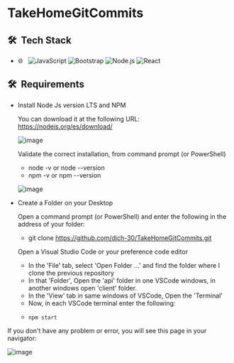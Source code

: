# TakeHomeGitCommits

<h2> 🛠 &nbsp;Tech Stack</h2>

- 🌐 &nbsp;
  ![JavaScript](https://img.shields.io/badge/-JavaScript-333333?style=flat&logo=javascript)
  ![Bootstrap](https://img.shields.io/badge/-Bootstrap-333333?style=flat&logo=bootstrap&logoColor=563D7C)
  ![Node.js](https://img.shields.io/badge/-Node.js-333333?style=flat&logo=node.js)
  ![React](https://img.shields.io/badge/-React-333333?style=flat&logo=react)
  
  
<h2> 🛠 &nbsp;Requirements</h2>
  
  
 - Install Node Js version LTS and NPM
   
   You can download it at the following URL:
   https://nodejs.org/es/download/
   
   ![image](https://user-images.githubusercontent.com/91024142/133953658-95c9b9e0-806a-40cc-9969-daef334ba6fb.png)

   Validate the correct installation, from command prompt (or PowerShell)
   
    - node -v or node --version
    - npm -v or npm --version
    
   ![image](https://user-images.githubusercontent.com/91024142/133953638-501e58dc-a827-413e-bf94-bdc53142bf9f.png)


 - Create a Folder on your Desktop

   Open a command prompt (or PowerShell) and enter the following in the address of your folder:
   
   - git clone https://github.com/djch-30/TakeHomeGitCommits.git

   Open a Visual Studio Code or your preference code editor
   
    - In the 'File' tab, select 'Open Folder ...' and find the folder where I clone the previous repository
    - In that 'Folder', Open the 'api' folder in one VSCode windows, in another windows open 'client' folder.
    - In the 'View' tab in same windows of VSCode, Open the 'Terminal'
    -   Now, in each VSCode terminal enter the following:
    -     npm start

  If you don't have any problem or error, you will see this page in your navigator:
  
  ![image](https://user-images.githubusercontent.com/91024142/133954569-94676742-a074-4000-b3ae-a13829fd19d6.png)

  
  

      
